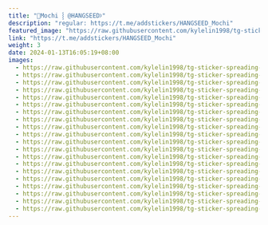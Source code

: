 ```yaml
---
title: "🧸Mochi ⸾ @HANGSEED𖨘"
description: "regular: https://t.me/addstickers/HANGSEED_Mochi"
featured_image: "https://raw.githubusercontent.com/kylelin1998/tg-sticker-spreading-worldwide-images/main/img/afb5ad29-e8b1-457a-9246-558b3e616d4d.jpg"
link: "https://t.me/addstickers/HANGSEED_Mochi"
weight: 3
date: 2024-01-13T16:05:19+08:00
images:
  - https://raw.githubusercontent.com/kylelin1998/tg-sticker-spreading-worldwide-images/main/img/afb5ad29-e8b1-457a-9246-558b3e616d4d.jpg
  - https://raw.githubusercontent.com/kylelin1998/tg-sticker-spreading-worldwide-images/main/img/945b9444-bdf0-4806-9b61-87097ee41ecc.jpg
  - https://raw.githubusercontent.com/kylelin1998/tg-sticker-spreading-worldwide-images/main/img/e0e8e032-a658-4acf-8244-efc2985ac332.jpg
  - https://raw.githubusercontent.com/kylelin1998/tg-sticker-spreading-worldwide-images/main/img/91951e6b-0f9f-43a5-b03d-80372e01532d.jpg
  - https://raw.githubusercontent.com/kylelin1998/tg-sticker-spreading-worldwide-images/main/img/2f764da3-8d6c-4841-ac86-75aed9f9038b.jpg
  - https://raw.githubusercontent.com/kylelin1998/tg-sticker-spreading-worldwide-images/main/img/3c169b9b-5b16-42c1-b066-942f01d1acb6.jpg
  - https://raw.githubusercontent.com/kylelin1998/tg-sticker-spreading-worldwide-images/main/img/cb53827e-c41b-40ca-960b-bdd321642c87.jpg
  - https://raw.githubusercontent.com/kylelin1998/tg-sticker-spreading-worldwide-images/main/img/92ad9839-782f-4ff6-9c69-7e4b705aede6.jpg
  - https://raw.githubusercontent.com/kylelin1998/tg-sticker-spreading-worldwide-images/main/img/eccf3b22-8289-4d46-a518-5672f54a35c1.jpg
  - https://raw.githubusercontent.com/kylelin1998/tg-sticker-spreading-worldwide-images/main/img/4a148173-e254-442d-9edf-16a7e4b94961.jpg
  - https://raw.githubusercontent.com/kylelin1998/tg-sticker-spreading-worldwide-images/main/img/70227bcf-a9eb-4a50-a4c8-d6edba51d7a9.jpg
  - https://raw.githubusercontent.com/kylelin1998/tg-sticker-spreading-worldwide-images/main/img/ddc4e424-f013-4f13-afd6-52df138b86c0.jpg
  - https://raw.githubusercontent.com/kylelin1998/tg-sticker-spreading-worldwide-images/main/img/98c2f2d2-89a7-4f62-93ad-65403b08d82b.jpg
  - https://raw.githubusercontent.com/kylelin1998/tg-sticker-spreading-worldwide-images/main/img/9c6b55ac-d916-4783-ba3b-5510a655c510.jpg
  - https://raw.githubusercontent.com/kylelin1998/tg-sticker-spreading-worldwide-images/main/img/7eac9acc-0fb5-4c43-95ab-da341e3a54d6.jpg
  - https://raw.githubusercontent.com/kylelin1998/tg-sticker-spreading-worldwide-images/main/img/1c5fcfe7-7437-4146-a1c7-627db84a2a9a.jpg
  - https://raw.githubusercontent.com/kylelin1998/tg-sticker-spreading-worldwide-images/main/img/72234223-d28d-4fd8-ac23-c7a4f3dac4fe.jpg
  - https://raw.githubusercontent.com/kylelin1998/tg-sticker-spreading-worldwide-images/main/img/2d942d9f-88f3-4789-aebc-aba1a443270d.jpg
  - https://raw.githubusercontent.com/kylelin1998/tg-sticker-spreading-worldwide-images/main/img/2a9429cb-e0b3-4f16-a967-b8bfcdb4e961.jpg
  - https://raw.githubusercontent.com/kylelin1998/tg-sticker-spreading-worldwide-images/main/img/915198ff-f19f-4968-8e6f-dfc6f1b08aac.jpg
---
```

